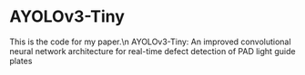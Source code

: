 # AYOLOv3-Tiny
This is the code for my paper.\n
AYOLOv3-Tiny: An improved convolutional neural network architecture for real-time defect detection of PAD light guide plates
